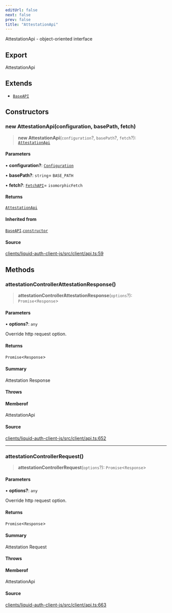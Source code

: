 ```yaml
---
editUrl: false
next: false
prev: false
title: "AttestationApi"
---
```


AttestationApi - object-oriented interface

## Export

AttestationApi

## Extends

- [`BaseAPI`](/reference/typescript/auth/client/classes/baseapi/)

## Constructors

### new AttestationApi(configuration, basePath, fetch)

> **new AttestationApi**(`configuration`?, `basePath`?, `fetch`?): [`AttestationApi`](/reference/typescript/auth/client/classes/attestationapi/)

#### Parameters

• **configuration?**: [`Configuration`](/reference/typescript/auth/client/classes/configuration/)

• **basePath?**: `string`= `BASE_PATH`

• **fetch?**: [`FetchAPI`](/reference/typescript/auth/client/interfaces/fetchapi/)= `isomorphicFetch`

#### Returns

[`AttestationApi`](/reference/typescript/auth/client/classes/attestationapi/)

#### Inherited from

[`BaseAPI`](/reference/typescript/auth/client/classes/baseapi/).[`constructor`](/reference/typescript/auth/client/classes/baseapi/#constructors)

#### Source

[clients/liquid-auth-client-js/src/client/api.ts:59](https://github.com/algorandfoundation/liquid-auth/blob/cec82e963bc03c2622fd80036d3c488643177b1a/clients/liquid-auth-client-js/src/client/api.ts#L59)

## Methods

### attestationControllerAttestationResponse()

> **attestationControllerAttestationResponse**(`options`?): `Promise`\<`Response`\>

#### Parameters

• **options?**: `any`

Override http request option.

#### Returns

`Promise`\<`Response`\>

#### Summary

Attestation Response

#### Throws

#### Memberof

AttestationApi

#### Source

[clients/liquid-auth-client-js/src/client/api.ts:652](https://github.com/algorandfoundation/liquid-auth/blob/cec82e963bc03c2622fd80036d3c488643177b1a/clients/liquid-auth-client-js/src/client/api.ts#L652)

***

### attestationControllerRequest()

> **attestationControllerRequest**(`options`?): `Promise`\<`Response`\>

#### Parameters

• **options?**: `any`

Override http request option.

#### Returns

`Promise`\<`Response`\>

#### Summary

Attestation Request

#### Throws

#### Memberof

AttestationApi

#### Source

[clients/liquid-auth-client-js/src/client/api.ts:663](https://github.com/algorandfoundation/liquid-auth/blob/cec82e963bc03c2622fd80036d3c488643177b1a/clients/liquid-auth-client-js/src/client/api.ts#L663)
